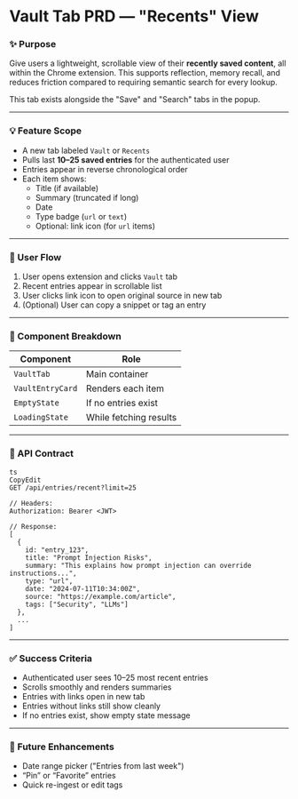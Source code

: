 # Vault Tab PRD — "Recents" View

### ✨ Purpose

Give users a lightweight, scrollable view of their **recently saved content**, all within the Chrome extension. This supports reflection, memory recall, and reduces friction compared to requiring semantic search for every lookup.

This tab exists alongside the "Save" and "Search" tabs in the popup.

---

### 💡 Feature Scope

- A new tab labeled `Vault` or `Recents`
- Pulls last **10–25 saved entries** for the authenticated user
- Entries appear in reverse chronological order
- Each item shows:
    - Title (if available)
    - Summary (truncated if long)
    - Date
    - Type badge (`url` or `text`)
    - Optional: link icon (for `url` items)

---

### 🤠 User Flow

1. User opens extension and clicks `Vault` tab
2. Recent entries appear in scrollable list
3. User clicks link icon to open original source in new tab
4. (Optional) User can copy a snippet or tag an entry

---

### 🧩 Component Breakdown

| Component | Role |
| --- | --- |
| `VaultTab` | Main container |
| `VaultEntryCard` | Renders each item |
| `EmptyState` | If no entries exist |
| `LoadingState` | While fetching results |

---

### 📆 API Contract

```
ts
CopyEdit
GET /api/entries/recent?limit=25

// Headers:
Authorization: Bearer <JWT>

// Response:
[
  {
    id: "entry_123",
    title: "Prompt Injection Risks",
    summary: "This explains how prompt injection can override instructions...",
    type: "url",
    date: "2024-07-11T10:34:00Z",
    source: "https://example.com/article",
    tags: ["Security", "LLMs"]
  },
  ...
]

```

---

### ✅ Success Criteria

- Authenticated user sees 10–25 most recent entries
- Scrolls smoothly and renders summaries
- Entries with links open in new tab
- Entries without links still show cleanly
- If no entries exist, show empty state message

---

### 🔮 Future Enhancements

- Date range picker ("Entries from last week")
- “Pin” or “Favorite” entries
- Quick re-ingest or edit tags